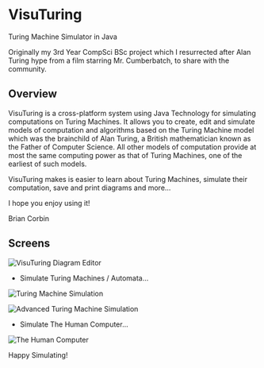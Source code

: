 VisuTuring
==========

Turing Machine Simulator in Java

Originally my 3rd Year CompSci BSc project which I resurrected after Alan Turing hype from a film starring Mr. Cumberbatch,
to share with the community.

Overview
-------------------

VisuTuring is a cross-platform system using Java Technology for simulating computations on Turing Machines. It allows you to create, edit and simulate models of computation and algorithms based on the Turing Machine model which was the brainchild of Alan Turing, a British mathematician known as the Father of Computer Science. All other models of computation provide at most the same computing power as that of Turing Machines, one of the earliest of such models.

VisuTuring makes is easier to learn about Turing Machines, simulate their computation, save and print diagrams and more...

I hope you enjoy using it!

Brian Corbin

Screens
-------------------

![VisuTuring Diagram Editor](https://github.com/keiosucoding/visuturing/raw/master/images/Screen%20Shot%202014-11-30%20at%2023.04.19.png)

- Simulate Turing Machines / Automata...

![Turing Machine Simulation](https://github.com/keiosucoding/visuturing/raw/master/images/Screen%20Shot%202014-11-30%20at%2023.03.18.png)

![Advanced Turing Machine Simulation](https://github.com/keiosucoding/visuturing/raw/master/images/Screen%20Shot%202014-11-30%20at%2023.12.40.png)

- Simulate The Human Computer...

![The Human Computer](https://github.com/keiosucoding/visuturing/raw/master/images/Screen%20Shot%202014-11-30%20at%2023.04.56.png)

Happy Simulating!
